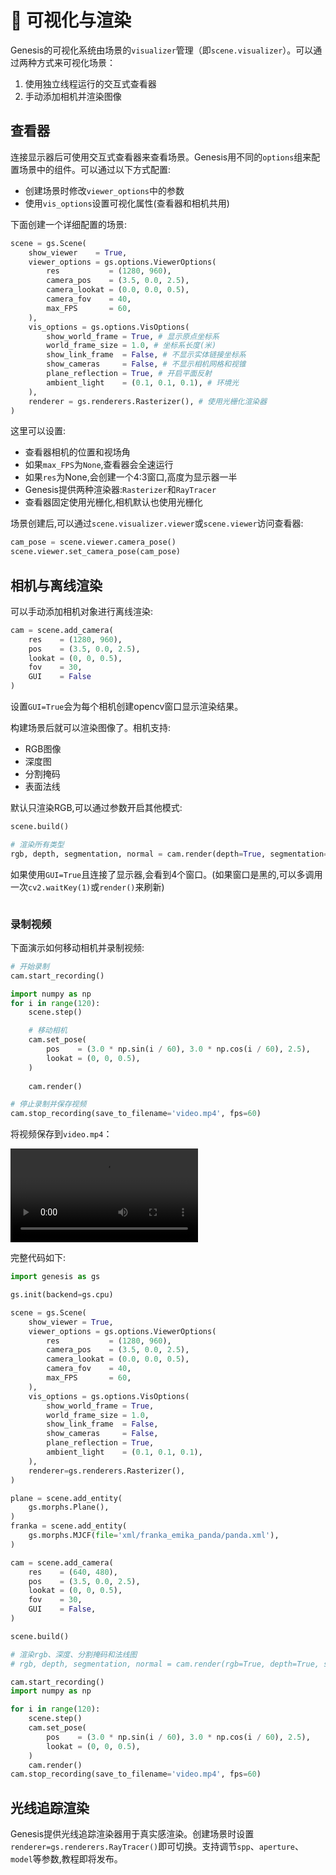 # 📸 可视化与渲染

Genesis的可视化系统由场景的`visualizer`管理（即`scene.visualizer`）。可以通过两种方式来可视化场景：

1. 使用独立线程运行的交互式查看器
2. 手动添加相机并渲染图像

## 查看器

连接显示器后可使用交互式查看器来查看场景。Genesis用不同的`options`组来配置场景中的组件。可以通过以下方式配置:

- 创建场景时修改`viewer_options`中的参数
- 使用`vis_options`设置可视化属性(查看器和相机共用)

下面创建一个详细配置的场景:

```python
scene = gs.Scene(
    show_viewer    = True,
    viewer_options = gs.options.ViewerOptions(
        res           = (1280, 960),
        camera_pos    = (3.5, 0.0, 2.5),
        camera_lookat = (0.0, 0.0, 0.5),
        camera_fov    = 40,
        max_FPS       = 60,
    ),
    vis_options = gs.options.VisOptions(
        show_world_frame = True, # 显示原点坐标系
        world_frame_size = 1.0, # 坐标系长度(米)
        show_link_frame  = False, # 不显示实体链接坐标系 
        show_cameras     = False, # 不显示相机网格和视锥
        plane_reflection = True, # 开启平面反射
        ambient_light    = (0.1, 0.1, 0.1), # 环境光
    ),
    renderer = gs.renderers.Rasterizer(), # 使用光栅化渲染器
)
```

这里可以设置:

- 查看器相机的位置和视场角
- 如果`max_FPS`为`None`,查看器会全速运行
- 如果`res`为None,会创建一个4:3窗口,高度为显示器一半
- Genesis提供两种渲染器:`Rasterizer`和`RayTracer`
- 查看器固定使用光栅化,相机默认也使用光栅化

场景创建后,可以通过`scene.visualizer.viewer`或`scene.viewer`访问查看器:

```python
cam_pose = scene.viewer.camera_pose()
scene.viewer.set_camera_pose(cam_pose)
```

## 相机与离线渲染

可以手动添加相机对象进行离线渲染:

```python
cam = scene.add_camera(
    res    = (1280, 960),
    pos    = (3.5, 0.0, 2.5),
    lookat = (0, 0, 0.5),
    fov    = 30,
    GUI    = False
)
```

设置`GUI=True`会为每个相机创建opencv窗口显示渲染结果。

构建场景后就可以渲染图像了。相机支持:

- RGB图像
- 深度图
- 分割掩码
- 表面法线

默认只渲染RGB,可以通过参数开启其他模式:

```python
scene.build()

# 渲染所有类型
rgb, depth, segmentation, normal = cam.render(depth=True, segmentation=True, normal=True)
```

如果使用`GUI=True`且连接了显示器,会看到4个窗口。(如果窗口是黑的,可以多调用一次`cv2.waitKey(1)`或`render()`来刷新)

```{figure} ../../_static/images/multimodal.png
```

### 录制视频

下面演示如何移动相机并录制视频:

```python
# 开始录制
cam.start_recording()

import numpy as np
for i in range(120):
    scene.step()

    # 移动相机
    cam.set_pose(
        pos    = (3.0 * np.sin(i / 60), 3.0 * np.cos(i / 60), 2.5),
        lookat = (0, 0, 0.5),
    )
    
    cam.render()

# 停止录制并保存视频
cam.stop_recording(save_to_filename='video.mp4', fps=60)
```

将视频保存到`video.mp4`：

![video](../../_static/videos/cam_record.mp4)

完整代码如下:

```python
import genesis as gs

gs.init(backend=gs.cpu)

scene = gs.Scene(
    show_viewer = True,
    viewer_options = gs.options.ViewerOptions(
        res           = (1280, 960),
        camera_pos    = (3.5, 0.0, 2.5),
        camera_lookat = (0.0, 0.0, 0.5),
        camera_fov    = 40,
        max_FPS       = 60,
    ),
    vis_options = gs.options.VisOptions(
        show_world_frame = True,
        world_frame_size = 1.0,
        show_link_frame  = False,
        show_cameras     = False,
        plane_reflection = True,
        ambient_light    = (0.1, 0.1, 0.1),
    ),
    renderer=gs.renderers.Rasterizer(),
)

plane = scene.add_entity(
    gs.morphs.Plane(),
)
franka = scene.add_entity(
    gs.morphs.MJCF(file='xml/franka_emika_panda/panda.xml'),
)

cam = scene.add_camera(
    res    = (640, 480),
    pos    = (3.5, 0.0, 2.5),
    lookat = (0, 0, 0.5),
    fov    = 30,
    GUI    = False,
)

scene.build()

# 渲染rgb、深度、分割掩码和法线图
# rgb, depth, segmentation, normal = cam.render(rgb=True, depth=True, segmentation=True, normal=True)

cam.start_recording()
import numpy as np

for i in range(120):
    scene.step()
    cam.set_pose(
        pos    = (3.0 * np.sin(i / 60), 3.0 * np.cos(i / 60), 2.5),
        lookat = (0, 0, 0.5),
    )
    cam.render()
cam.stop_recording(save_to_filename='video.mp4', fps=60)
```

## 光线追踪渲染

Genesis提供光线追踪渲染器用于真实感渲染。创建场景时设置`renderer=gs.renderers.RayTracer()`即可切换。支持调节`spp`、`aperture`、`model`等参数,教程即将发布。
